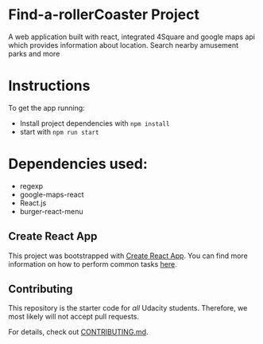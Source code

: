 # Find-a-rollerCoaster Project
 A web application built with react, integrated 4Square and google maps api which provides
 information about   location. Search nearby amusement parks and more


# Instructions

To get the app running:

*   Install project dependencies with `npm install`
*   start with  `npm run start`

# Dependencies used:
 * regexp
 * google-maps-react
 * React.js
 * burger-react-menu


## Create React App

This project was bootstrapped with [Create React App](https://github.com/facebookincubator/create-react-app). You can find more information on how to perform common tasks [here](https://github.com/facebookincubator/create-react-app/blob/master/packages/react-scripts/template/README.md).

## Contributing

This repository is the starter code for _all_ Udacity students. Therefore, we most likely will not accept pull requests.

For details, check out [CONTRIBUTING.md](CONTRIBUTING.md).
